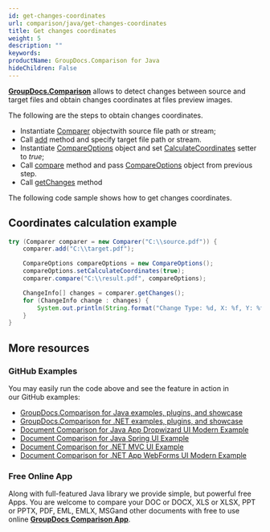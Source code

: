 ```yaml
---
id: get-changes-coordinates
url: comparison/java/get-changes-coordinates
title: Get changes coordinates
weight: 5
description: ""
keywords: 
productName: GroupDocs.Comparison for Java
hideChildren: False
---
```

**[GroupDocs.Comparison](https://products.groupdocs.com/comparison/java)** allows to detect changes between source and target files and obtain changes coordinates at files preview images.

The following are the steps to obtain changes coordinates.

*   Instantiate [Comparer](https://apireference.groupdocs.com/comparison/java/com.groupdocs.comparison/Comparer) objectwith source file path or stream;    
*   Call [add](https://apireference.groupdocs.com/comparison/java/com.groupdocs.comparison/Comparer#add(java.lang.String)) method and specify target file path or stream.     
*   Instantiate [CompareOptions](https://apireference.groupdocs.com/comparison/java/com.groupdocs.comparison.options/CompareOptions) object and set [CalculateCoordinates](https://apireference.groupdocs.com/comparison/java/com.groupdocs.comparison.options/CompareOptions#setCalculateCoordinates(boolean)) setter to *true*;    
*   Call [compare](https://apireference.groupdocs.com/comparison/java/com.groupdocs.comparison/Comparer#compare(java.lang.String,%20com.groupdocs.comparison.options.CompareOptions)) method and pass [CompareOptions](https://apireference.groupdocs.com/comparison/java/com.groupdocs.comparison.options/CompareOptions) object from previous step.    
*   Call [getChanges](https://apireference.groupdocs.com/comparison/java/com.groupdocs.comparison/Comparer#getChanges()) method 
    

The following code sample shows how to get changes coordinates.

## Coordinates calculation example

```java
try (Comparer comparer = new Comparer("C:\\source.pdf")) {
    comparer.add("C:\\target.pdf");

    CompareOptions compareOptions = new CompareOptions();
    compareOptions.setCalculateCoordinates(true);
    comparer.compare("C:\\result.pdf", compareOptions);

    ChangeInfo[] changes = comparer.getChanges();
    for (ChangeInfo change : changes) {
        System.out.println(String.format("Change Type: %d, X: %f, Y: %f, Text: %s", change.getType(), change.getBox().getX(), change.getBox().getY(), change.getText()));
    }
}
```

## More resources
### GitHub Examples
You may easily run the code above and see the feature in action in our GitHub examples:

*   [GroupDocs.Comparison for Java examples, plugins, and showcase](https://github.com/groupdocs-comparison/GroupDocs.Comparison-for-Java)
*   [GroupDocs.Comparison for .NET examples, plugins, and showcase](https://github.com/groupdocs-comparison/GroupDocs.Comparison-for-.NET)
*   [Document Comparison for Java App Dropwizard UI Modern Example](https://github.com/groupdocs-comparison/GroupDocs.Comparison-for-Java-Dropwizard)    
*   [Document Comparison for Java Spring UI Example](https://github.com/groupdocs-comparison/GroupDocs.Comparison-for-Java-Spring)    
*   [Document Comparison for .NET MVC UI Example](https://github.com/groupdocs-comparison/GroupDocs.Comparison-for-.NET-MVC)    
*   [Document Comparison for .NET App WebForms UI Modern Example](https://github.com/groupdocs-comparison/GroupDocs.Comparison-for-.NET-WebForms)
    

### Free Online App
Along with full-featured Java library we provide simple, but powerful free Apps.
You are welcome to compare your DOC or DOCX, XLS or XLSX, PPT or PPTX, PDF, EML, EMLX, MSGand other documents with free to use online **[GroupDocs Comparison App](https://products.groupdocs.app/comparison)**.
